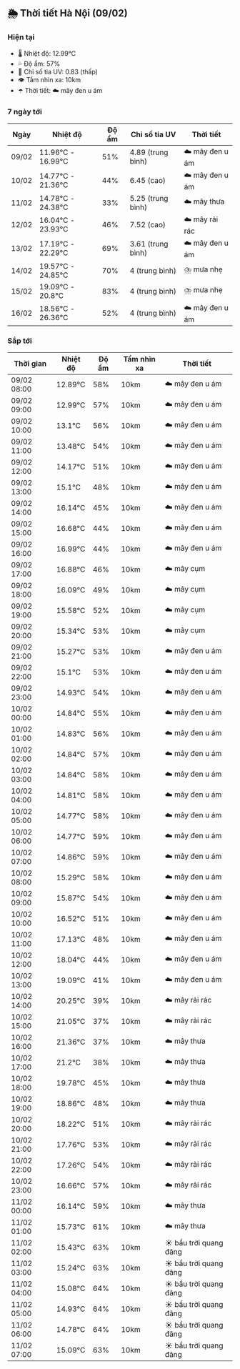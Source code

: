 ## 🌦️ Thời tiết Hà Nội (09/02)

### Hiện tại

- 🌡️ Nhiệt độ: 12.99℃
- 💦 Độ ẩm: 57%
- 🌟 Chỉ số tia UV: 0.83 (thấp)
- 👁️ Tầm nhìn xa: 10km
- ☂️ Thời tiết: ☁️ mây đen u ám

### 7 ngày tới

| Ngày | Nhiệt độ | Độ ẩm | Chỉ số tia UV | Thời tiết |
| --- | --- | --- | --- | --- |
| 09/02 | 11.96℃ - 16.99℃ | 51% | 4.89 (trung bình) | ☁️ mây đen u ám |
| 10/02 | 14.77℃ - 21.36℃ | 44% | 6.45 (cao) | ☁️ mây đen u ám |
| 11/02 | 14.78℃ - 24.38℃ | 33% | 5.25 (trung bình) | ☁️ mây thưa |
| 12/02 | 16.04℃ - 23.93℃ | 46% | 7.52 (cao) | ☁️ mây rải rác |
| 13/02 | 17.19℃ - 22.29℃ | 69% | 3.61 (trung bình) | ☁️ mây đen u ám |
| 14/02 | 19.57℃ - 24.85℃ | 70% | 4 (trung bình) | ⛈️ mưa nhẹ |
| 15/02 | 19.09℃ - 20.8℃ | 83% | 4 (trung bình) | ⛈️ mưa nhẹ |
| 16/02 | 18.56℃ - 26.36℃ | 52% | 4 (trung bình) | ☁️ mây đen u ám |

### Sắp tới

| Thời gian | Nhiệt độ | Độ ẩm | Tầm nhìn xa | Thời tiết |
| --- | --- | --- | --- | --- |
| 09/02 08:00 | 12.89℃ | 58% | 10km | ☁️ mây đen u ám |
| 09/02 09:00 | 12.99℃ | 57% | 10km | ☁️ mây đen u ám |
| 09/02 10:00 | 13.1℃ | 56% | 10km | ☁️ mây đen u ám |
| 09/02 11:00 | 13.48℃ | 54% | 10km | ☁️ mây đen u ám |
| 09/02 12:00 | 14.17℃ | 51% | 10km | ☁️ mây đen u ám |
| 09/02 13:00 | 15.1℃ | 48% | 10km | ☁️ mây đen u ám |
| 09/02 14:00 | 16.14℃ | 45% | 10km | ☁️ mây đen u ám |
| 09/02 15:00 | 16.68℃ | 44% | 10km | ☁️ mây đen u ám |
| 09/02 16:00 | 16.99℃ | 44% | 10km | ☁️ mây đen u ám |
| 09/02 17:00 | 16.88℃ | 46% | 10km | ☁️ mây cụm |
| 09/02 18:00 | 16.09℃ | 49% | 10km | ☁️ mây cụm |
| 09/02 19:00 | 15.58℃ | 52% | 10km | ☁️ mây cụm |
| 09/02 20:00 | 15.34℃ | 53% | 10km | ☁️ mây cụm |
| 09/02 21:00 | 15.27℃ | 53% | 10km | ☁️ mây đen u ám |
| 09/02 22:00 | 15.1℃ | 53% | 10km | ☁️ mây đen u ám |
| 09/02 23:00 | 14.93℃ | 54% | 10km | ☁️ mây đen u ám |
| 10/02 00:00 | 14.84℃ | 55% | 10km | ☁️ mây đen u ám |
| 10/02 01:00 | 14.83℃ | 56% | 10km | ☁️ mây đen u ám |
| 10/02 02:00 | 14.84℃ | 57% | 10km | ☁️ mây đen u ám |
| 10/02 03:00 | 14.84℃ | 58% | 10km | ☁️ mây đen u ám |
| 10/02 04:00 | 14.81℃ | 58% | 10km | ☁️ mây đen u ám |
| 10/02 05:00 | 14.77℃ | 58% | 10km | ☁️ mây đen u ám |
| 10/02 06:00 | 14.77℃ | 59% | 10km | ☁️ mây đen u ám |
| 10/02 07:00 | 14.86℃ | 59% | 10km | ☁️ mây đen u ám |
| 10/02 08:00 | 15.29℃ | 58% | 10km | ☁️ mây đen u ám |
| 10/02 09:00 | 15.87℃ | 54% | 10km | ☁️ mây đen u ám |
| 10/02 10:00 | 16.52℃ | 51% | 10km | ☁️ mây đen u ám |
| 10/02 11:00 | 17.13℃ | 48% | 10km | ☁️ mây đen u ám |
| 10/02 12:00 | 18.04℃ | 44% | 10km | ☁️ mây đen u ám |
| 10/02 13:00 | 19.09℃ | 41% | 10km | ☁️ mây đen u ám |
| 10/02 14:00 | 20.25℃ | 39% | 10km | ☁️ mây rải rác |
| 10/02 15:00 | 21.05℃ | 37% | 10km | ☁️ mây rải rác |
| 10/02 16:00 | 21.36℃ | 37% | 10km | ☁️ mây thưa |
| 10/02 17:00 | 21.2℃ | 38% | 10km | ☁️ mây thưa |
| 10/02 18:00 | 19.78℃ | 45% | 10km | ☁️ mây thưa |
| 10/02 19:00 | 18.86℃ | 48% | 10km | ☁️ mây thưa |
| 10/02 20:00 | 18.22℃ | 51% | 10km | ☁️ mây rải rác |
| 10/02 21:00 | 17.76℃ | 53% | 10km | ☁️ mây rải rác |
| 10/02 22:00 | 17.26℃ | 54% | 10km | ☁️ mây rải rác |
| 10/02 23:00 | 16.66℃ | 57% | 10km | ☁️ mây rải rác |
| 11/02 00:00 | 16.14℃ | 59% | 10km | ☁️ mây thưa |
| 11/02 01:00 | 15.73℃ | 61% | 10km | ☁️ mây thưa |
| 11/02 02:00 | 15.43℃ | 63% | 10km | ☀️ bầu trời quang đãng |
| 11/02 03:00 | 15.24℃ | 63% | 10km | ☀️ bầu trời quang đãng |
| 11/02 04:00 | 15.08℃ | 64% | 10km | ☀️ bầu trời quang đãng |
| 11/02 05:00 | 14.93℃ | 64% | 10km | ☀️ bầu trời quang đãng |
| 11/02 06:00 | 14.78℃ | 64% | 10km | ☀️ bầu trời quang đãng |
| 11/02 07:00 | 15.09℃ | 63% | 10km | ☀️ bầu trời quang đãng |
